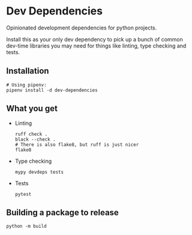 # Dev Dependencies

Opinionated development dependencies for python projects.

Install this as your only dev dependency to pick up a bunch of common dev-time libraries you may need for things like linting, type checking and tests.

## Installation

    # Using pipenv:
    pipenv install -d dev-dependencies

## What you get

* Linting

      ruff check .
      black --check .
      # There is also flake8, but ruff is just nicer
      flake8

* Type checking

      mypy devdeps tests

* Tests

      pytest

## Building a package to release

    python -m build

